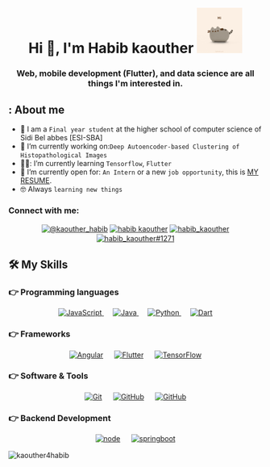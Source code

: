 <h1 align="center">Hi 👋, I'm Habib kaouther  <a  target="_blank">
    <img src="https://github.com/kaouther4habib/kaouther4habib/blob/main/giphy.gif" width="90px" />
  </a></h1>
<h3 align="center">Web, mobile development (Flutter), and data science are all things I'm interested in.</h3>




## :  About me
- 🏫 I am a `Final year student` at the higher school of computer science of Sidi Bel abbes [ESI-SBA]
- 🔭 I’m currently working on:`Deep Autoencoder-based Clustering of
Histopathological Images`
- 👩‍🎓: I’m currently learning `Tensorflow`, `Flutter`
- :thinking: I’m currently open for: `An Intern` or a new `job opportunity`, this is [MY RESUME](https://drive.google.com/file/d/1pXlfPQWlw8iHv5S9Z9ahfp0zgtnhybOP/view?usp=sharing).
- :nerd_face: Always `learning new things`


<h3 align="left">Connect with me:</h3>
<p align="center">
<a href="https://twitter.com/@kaouther_habib" target="blank"><img align="center" src="https://raw.githubusercontent.com/rahuldkjain/github-profile-readme-generator/master/src/images/icons/Social/twitter.svg" alt="@kaouther_habib" height="30" width="40" /></a>
<a href="https://linkedin.com/in/habib kaouther" target="blank"><img align="center" src="https://raw.githubusercontent.com/rahuldkjain/github-profile-readme-generator/master/src/images/icons/Social/linked-in-alt.svg" alt="habib kaouther" height="30" width="40" /></a>
<a href="https://instagram.com/habib_kaouther" target="blank"><img align="center" src="https://raw.githubusercontent.com/rahuldkjain/github-profile-readme-generator/master/src/images/icons/Social/instagram.svg" alt="habib_kaouther" height="30" width="40" /></a>
<a href="https://discord.gg/habib_kaouther#1271" target="blank"><img align="center" src="https://raw.githubusercontent.com/rahuldkjain/github-profile-readme-generator/master/src/images/icons/Social/discord.svg" alt="habib_kaouther#1271" height="30" width="40" /></a>
</p>



## 🛠️ My Skills

### 👉 Programming languages

<p align="center"> 
   &emsp;
  <a href="https://developer.mozilla.org/en-US/docs/Web/JavaScript" target="_blank"> 
     <img alt="JavaScript" src="https://img.shields.io/badge/-JavaScript-pink">
   </a>
  &emsp;
  <a href="https://www.java.com" target="_blank"> 
    <img alt="Java" src="https://img.shields.io/badge/-Java-pink">
  </a>
  &emsp;
   <a href="https://www.python.org" target="_blank">
    <img alt="Python" src="https://img.shields.io/badge/-Python-pink">
  </a>
   &emsp;
   <a href="#"><img alt="Dart" src="https://img.shields.io/badge/-Dart-pink"></a>
  &emsp;
</p>

### 👉 Frameworks
<p align="center"> 
  &emsp; 
  <a href="#"><img alt="Angular" src="https://img.shields.io/badge/-Angular-pink"></a>
  &emsp;
   <a href="#"><img alt="Flutter" src="https://img.shields.io/badge/-Flutter-pink"></a>
  &emsp;
   <a href="#"><img alt="TensorFlow" src="https://img.shields.io/badge/-TensorFlow-pink"></a>
  &emsp;
</p>

 ### 👉 Software & Tools
 
<p align="center">
  &emsp;
    <a href="#"><img alt="Git" src="https://img.shields.io/badge/-git-pink"></a>
  &emsp;
    <a href="#"><img alt="GitHub" src="https://img.shields.io/badge/-github-pink"></a>
  &emsp;
  <a href="#"><img alt="GitHub" src="https://img.shields.io/badge/-Docker-pink"></a>
  &emsp;
  
  </p>
  
 ### 👉 Backend Development
 
<p align="center">
  &emsp;
    <a href="#"><img alt="node" src="https://img.shields.io/badge/-node-pink"></a>
  &emsp;
    <a href="#"><img alt="springboot" src="https://img.shields.io/badge/-springboot-pink"></a>
  &emsp;
  
  </p>
 


















<p><img align="center" src="https://github-readme-stats.vercel.app/api/top-langs?username=kaouther4habib&show_icons=true&locale=en&layout=compact" alt="kaouther4habib" /></p>
